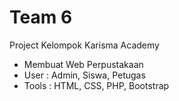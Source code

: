 # Team 6

Project Kelompok Karisma Academy
- Membuat Web Perpustakaan
- User : Admin, Siswa, Petugas
- Tools : HTML, CSS, PHP, Bootstrap
